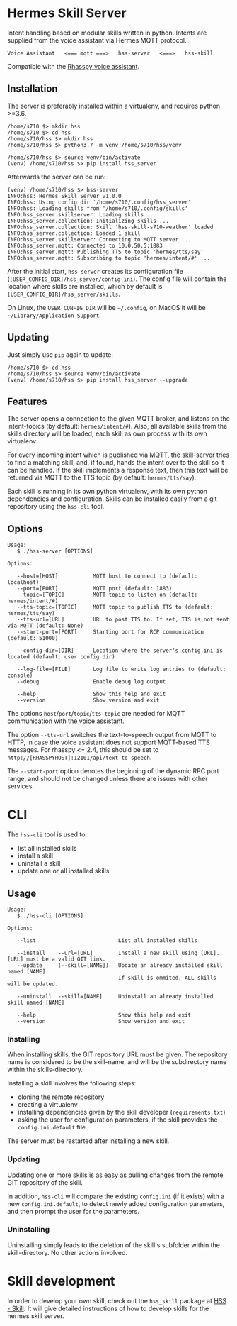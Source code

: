 # Hermes Skill Server

Intent handling based on modular skills written in python. Intents are supplied from the voice assistant via Hermes MQTT protocol.

```
Voice Assistant   <=== mqtt ===>   hss-server   <===>   hss-skill
```

Compatible with the [Rhasspy voice assistant](https://github.com/synesthesiam/rhasspy).

## Installation

The server is preferably installed within a virtualenv, and requires python >=3.6.

```
/home/s710 $> mkdir hss
/home/s710 $> cd hss
/home/s710/hss $> mkdir hss
/home/s710/hss $> python3.7 -m venv /home/s710/hss/venv

/home/s710/hss $> source venv/bin/activate
(venv) /home/s710/hss $> pip install hss_server

```

Afterwards the server can be run:

```
(venv) /home/s710/hss $> hss-server
INFO:hss: Hermes Skill Server v1.0.0
INFO:hss: Using config dir '/home/s710/.config/hss_server'
INFO:hss: Loading skills from '/home/s710/.config/skills'
INFO:hss_server.skillserver: Loading skills ...
INFO:hss_server.collection: Initializing skills ...
INFO:hss_server.collection: Skill 'hss-skill-s710-weather' loaded
INFO:hss_server.collection: Loaded 1 skill
INFO:hss_server.skillserver: Connecting to MQTT server ...
INFO:hss_server.mqtt: Connected to 10.0.50.5:1883
INFO:hss_server.mqtt: Publishing TTS to topic 'hermes/tts/say'
INFO:hss_server.mqtt: Subscribing to topic 'hermes/intent/#' ...
```

After the initial start, `hss-server` creates its configuration file (`[USER_CONFIG_DIR]/hss_server/config.ini`). The config file will contain the location where skills are installed, which by default is `[USER_CONFIG_DIR]/hss_server/skills`.

On Linux, the `USER_CONFIG_DIR` will be `~/.config`, on MacOS it will be `~/Library/Application Support`.

## Updating

Just simply use `pip` again to update:

```
/home/s710 $> cd hss
/home/s710/hss $> source venv/bin/activate
(venv) /home/s710/hss $> pip install hss_server --upgrade

```

## Features

The server opens a connection to the given MQTT broker, and listens on the intent-topics (by default: `hermes/intent/#`).
Also, all available skills from the skills directory will be loaded, each skill as own process with its own virtualenv.

For every incoming intent which is published via MQTT, the skill-server tries to find a matching skill, and, if found, hands the intent over to the skill so it can be handled. If the skill implements a response text, then this text will be returned via MQTT to the TTS topic (by default: `hermes/tts/say`).

Each skill is running in its own python virtualenv, with its own python dependencies and configuration. Skills can be installed easily from a git repository using the `hss-cli` tool.


## Options

```
Usage:
   $ ./hss-server [OPTIONS]

Options:

   --host=[HOST]           MQTT host to connect to (default: localhost)
   --port=[PORT]           MQTT port (default: 1883)
   --topic=[TOPIC]         MQTT topic to listen on (default: hermes/intent/#)
   --tts-topic=[TOPIC]     MQTT topic to publish TTS to (default: hermes/tts/say)
   --tts-url=[URL]         URL to post TTS to. If set, TTS is not sent via MQTT (default: None)
   --start-port=[PORT]     Starting port for RCP communication (default: 51000)

   --config-dir=[DIR]      Location where the server's config.ini is located (default: user config dir)

   --log-file=[FILE]       Log file to write log entries to (default: console)
   --debug                 Enable debug log output

   --help                  Show this help and exit
   --version               Show version and exit
```

The options `host`/`port`/`topic`/`tts-topic` are needed for MQTT communication with the voice assistant.

The option `--tts-url` switches the text-to-speech output from MQTT to HTTP, in case the voice assistant does not support MQTT-based TTS messages. For rhasspy <= 2.4, this should be set to `http://[RHASSPYHOST]:12101/api/text-to-speech`.

The `--start-port` option denotes the beginning of the dynamic RPC port range, and should not be changed unless there are issues with other services.

# CLI

The `hss-cli` tool is used to: 

- list all installed skills
- install a skill
- uninstall a skill
- update one or all installed skills

## Usage

```
Usage:
   $ ./hss-cli [OPTIONS]

Options:

   --list                          List all installed skills

   --install    --url=[URL]        Install a new skill using [URL]. [URL] must be a valid GIT link.
   --update     (--skill=[NAME])   Update an already installed skill named [NAME].
                                   If skill is ommited, ALL skills will be updated.

   --uninstall  --skill=[NAME]     Uninstall an already installed skill named [NAME]

   --help                          Show this help and exit
   --version                       Show version and exit
```

### Installing

When installing skills, the GIT repository URL must be given. The repository name is considered to be the skill-name, and will be the subdirectory name within the skills-directory.

Installing a skill involves the following steps:

- cloning the remote repository
- creating a virtualenv
- installing dependencies given by the skill developer (`requirements.txt`)
- asking the user for configuration parameters, if the skill provides the `config.ini.default` file

The server must be restarted after installing a new skill.

### Updating

Updating one or more skills is as easy as pulling changes from the remote GIT repository of the skill.

In addition, `hss-cli` will compare the existing `config.ini` (if it exists) with a new `config.ini.default`, to detect newly added configuration parameters, and then prompt the user for the parameters.

### Uninstalling

Uninstalling simply leads to the deletion of the skill's subfolder within the skill-directory. No other actions involved.

# Skill development
In order to develop your own skill, check out the `hss_skill` package at [HSS - Skill](https://github.com/patrickjane/hss-skill). It will give detailed instructions of how to develop skills for the hermes skill server.
